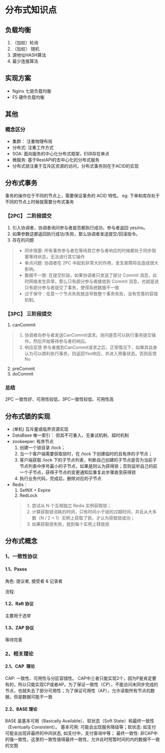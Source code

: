 # 分布式知识点
## 负载均衡
1. （加权）轮询
2. （加权） 随机
3. 源地址HASH算法
4. 最少连接算法

## 实现方案
+  Nginx 七层负载均衡
+  F5 硬件负载均衡

## 其他
### 概念区分
+ 集群： 注重物理布局
+ 分布式: 注重工作方式
+ SOA: 面向服务的中心化分布式框架，ESB存在单点
+ 微服务: 基于RestAPI的去中心化的分布式服务
+ 分布式锁注重于互斥区资源的访问，分布式事务则在于ACID的实现

## 分布式事务
事务的操作位于不同的节点上，需要保证事务的 ACID 特性。 eg: 下单和库存处于不同的节点上时候就需要分布式事务

### 【2PC】 二阶段提交
1. 引入协调者，协调者询问参与者是否都执行成功，参与者返回 yes/no。
2. 如果参数这都返回执行成功/失败，那么协调者发送提交/回滚指令。
3. 存在的问题
> + 同步阻塞: 所有事务参与者在等待其它参与者响应的时候都处于同步阻塞等待状态，无法进行其它操作
> + 单点问题:  协调者在 2PC 中起到非常大的作用，发生故障将会造成很大影响。
> + 数据不一致: 在提交阶段，如果协调者只发送了部分 Commit 消息，此时网络发生异常，那么只有部分参与者接收到 Commit 消息，也就是说只有部分参与者提交了事务，使得系统数据不一致
> + 过于保守：任意一个节点失败就会导致整个事务失败，没有完善的容错机制。

### 【3PC】 三阶段提交
1. canCommit
> 1. 协调者向参与者发送CanCommit请求。询问是否可以执行事务提交操作。然后开始等待参与者的响应。
> 2. 响应反馈 参与者接到CanCommit请求之后，正常情况下，如果其自身认为可以顺利执行事务，则返回Yes响应，并进入预备状态。否则反馈No
2. preCommit
3. doCommit

### 总结
 2PC 一致性好、可用性较低，3PC一致性较低、可用性高

## 分布式锁的实现
+  (单机) 互斥量或临界资源实现
+ DataBase 唯一索引： 但其不可重入，无重试机制、超时机制
+ zookeeper: 有序节点
	1.  创建一个锁目录 /lock；
	2.  当一个客户端需要获取锁时，在 /lock 下创建临时的且有序的子节点；
	3.  客户端获取 /lock 下的子节点列表，判断自己创建的子节点是否为当前子节点列表中序号最小的子节点，如果是则认为获得锁；否则监听自己的前一个子节点，获得子节点的变更通知后重复此步骤直至获得锁
	4. 执行业务代码，完成后，删除对应的子节点
+ Redis：
	1. SetNX + Expire
	2. RedLock
	> 1. 尝试从 N 个互相独立 Redis 实例获取锁；
	> 2. 计算获取锁消耗的时间，只有时间小于锁的过期时间，并且从大多数（N / 2 + 1）实例上获取了锁，才认为获取锁成功；
	> 3. 如果获取锁失败，就到每个实例上释放锁

## 分布式概念

### 1、一致性协议

#### 1.1、Paxos

角色: 提议者, 接受者 & 记录者

流程: 

####  1.2、Raft 协议

 主要用于选举

####  1.3、ZAP 协议

等待完善

### 2、相关理论
#### 2.1、CAP  理论
CAP: 一致性、可用性与分区容错性。 CAP中三者只能实现2个，因为P是肯定要有的，所以只能实现CP或者AP。为了保证一致性（CP），不能访问未同步完成的节点，也就失去了部分可用性；为了保证可用性（AP），允许读取所有节点的数据，但是数据可能不一致

####  2.2、BASE 理论
BASE 是基本可用（Basically Available）、软状态（Soft State）和最终一致性（Eventually Consistent）。 基本可用: 可能会出现服务降级等；软状态: 如支付 可能会出现非最终的中间状态, 如支付中，支付查询中等； 最终一致性: 非CAP中的强一致性，这里的一致性值得最终一致性，允许此时短暂时间的内的数据不一致的文图
